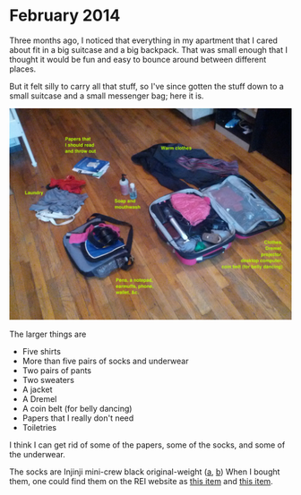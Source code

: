 February 2014
======================

Three months ago, I noticed that everything in my apartment that
I cared about fit in a big suitcase and a big backpack. That was
small enough that I thought it would be fun and easy to bounce
around between different places.

But it felt silly to carry all that stuff, so
I've since gotten the stuff down to a small suitcase and a small
messenger bag; here it is.

![Stuff laid out on a floor](stuff-annotated.jpg)

The larger things are

* Five shirts
* More than five pairs of socks and underwear
* Two pairs of pants
* Two sweaters
* A jacket
* A Dremel
* A coin belt (for belly dancing)
* Papers that I really don't need
* Toiletries

I think I can get rid of some of the papers, some of the socks, and
some of the underwear.

The socks are
Injinji mini-crew black original-weight ([a](socks-a.png), [b](socks-b.png))
When I bought them, one could find them on the REI website as
[this item](http://www.rei.com/product/711809/injinji-performance-series-original-weight-mini-crew-toesocks)
and [this item](http://www.rei.com/product/728375/injinji-performance-series-original-weight-crew-toesocks).
